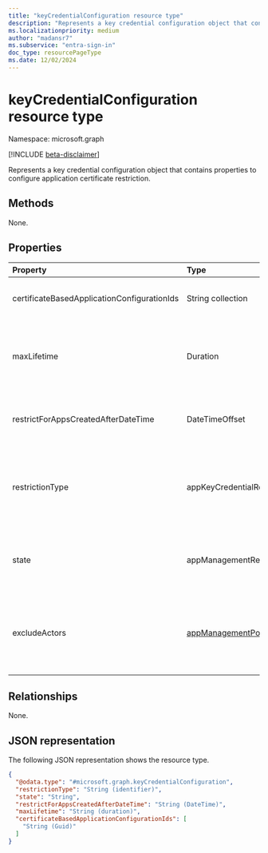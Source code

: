 ```yaml
---
title: "keyCredentialConfiguration resource type"
description: "Represents a key credential configuration object that contains properties to configure application certificate restrictions."
ms.localizationpriority: medium
author: "madansr7"
ms.subservice: "entra-sign-in"
doc_type: resourcePageType
ms.date: 12/02/2024
---
```


# keyCredentialConfiguration resource type

Namespace: microsoft.graph

[!INCLUDE [beta-disclaimer](../../includes/beta-disclaimer.md)]

Represents a key credential configuration object that contains properties to configure application certificate restriction.

## Methods

None.

## Properties

| Property                                    | Type                            | Description |
| :------------------------------------------ | :------------------------------ | :--------------------------------------------------------------------------------------------------------------------------------------- |
| certificateBasedApplicationConfigurationIds | String collection               | Collection of GUIDs that represent [certificateBasedApplicationConfiguration](../resources/certificatebasedapplicationconfiguration.md) that is allowed as root and intermediate certificate authorities.|
| maxLifetime                                 | Duration                        | String value that indicates the maximum lifetime for key expiration, defined as an ISO 8601 duration. For example, `P4DT12H30M5S` represents four days, 12 hours, 30 minutes, and five seconds. This property is required when **restrictionType** is set to `keyLifetime`.|
| restrictForAppsCreatedAfterDateTime         | DateTimeOffset                  | Specifies the date from which the policy restriction applies to newly created applications. For existing applications, the enforcement date can be retroactively applied.|
| restrictionType                             | appKeyCredentialRestrictionType | A unique identifier key for **keyCredentialConfiguration**. This value also represents the type of restriction being applied. Possible values are `asymmetricKeyLifetime`, and `unknownFutureValue`. Each value of restrictionType can be used only once per policy.|
| state                                       | appManagementRestrictionState   | Indicates whether the restriction is evaluated. The possible values are: `enabled`, `disabled`, `unknownFutureValue`. If `enabled`, the restriction is evaluated. If `disabled`, the restriction isn't evaluated or enforced.|
| excludeActors                | [appManagementPolicyActorExemptions](appmanagementpolicyactorexemptions.md)                         | Collection of custom security attribute exemptions. If an actor user or service principal has the custom security attribute defined in this section, they're exempted from the restriction.  This means that calls the user or service principal makes to create or update apps are exempt from this policy enforcement. |

## Relationships

None.

## JSON representation

The following JSON representation shows the resource type.

<!-- {
  "blockType": "resource",
  "keyProperty": "restrictionType",
  "@odata.type": "microsoft.graph.keyCredentialConfiguration",
  "openType": false
}
-->

```json
{
  "@odata.type": "#microsoft.graph.keyCredentialConfiguration",
  "restrictionType": "String (identifier)",
  "state": "String",
  "restrictForAppsCreatedAfterDateTime": "String (DateTime)",
  "maxLifetime": "String (duration)",
  "certificateBasedApplicationConfigurationIds": [
    "String (Guid)"
  ]
}
```
